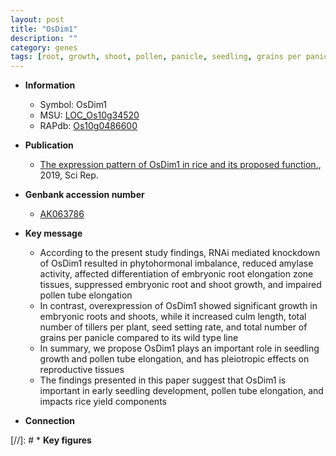 ```yaml
---
layout: post
title: "OsDim1"
description: ""
category: genes
tags: [root, growth, shoot, pollen, panicle, seedling, grains per panicle, seed, yield, root elongation, reproductive, culm]
---
```


* **Information**  
    + Symbol: OsDim1  
    + MSU: [LOC_Os10g34520](http://rice.plantbiology.msu.edu/cgi-bin/ORF_infopage.cgi?orf=LOC_Os10g34520)  
    + RAPdb: [Os10g0486600](http://rapdb.dna.affrc.go.jp/viewer/gbrowse_details/irgsp1?name=Os10g0486600)  

* **Publication**  
    + [The expression pattern of OsDim1 in rice and its proposed function.](http://www.ncbi.nlm.nih.gov/pubmed?term=The+expression+pattern+of+OsDim1+in+rice+and+its+proposed+function.%5BTitle%5D), 2019, Sci Rep.

* **Genbank accession number**  
    + [AK063786](http://www.ncbi.nlm.nih.gov/nuccore/AK063786)

* **Key message**  
    + According to the present study findings, RNAi mediated knockdown of OsDim1 resulted in phytohormonal imbalance, reduced amylase activity, affected differentiation of embryonic root elongation zone tissues, suppressed embryonic root and shoot growth, and impaired pollen tube elongation
    + In contrast, overexpression of OsDim1 showed significant growth in embryonic roots and shoots, while it increased culm length, total number of tillers per plant, seed setting rate, and total number of grains per panicle compared to its wild type line
    + In summary, we propose OsDim1 plays an important role in seedling growth and pollen tube elongation, and has pleiotropic effects on reproductive tissues
    + The findings presented in this paper suggest that OsDim1 is important in early seedling development, pollen tube elongation, and impacts rice yield components

* **Connection**  

[//]: # * **Key figures**  


